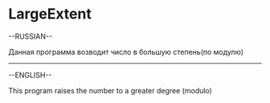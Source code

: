 # LargeExtent  

--RUSSIAN--  

Данная программа возводит число в большую степень(по модулю)  

-----------------------------------------------------------

--ENGLISH--  

This program raises the number to a greater degree (modulo)
